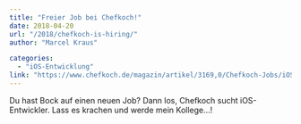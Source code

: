 ```yaml
---
title: "Freier Job bei Chefkoch!"
date: 2018-04-20
url: "/2018/chefkoch-is-hiring/"
author: "Marcel Kraus"

categories:
  - "iOS-Entwicklung"
link: "https://www.chefkoch.de/magazin/artikel/3169,0/Chefkoch-Jobs/iOS-Entwickler-m-w.html"
---
```


Du hast Bock auf einen neuen Job? Dann los, Chefkoch sucht iOS-Entwickler. Lass es krachen und werde mein Kollege…!
